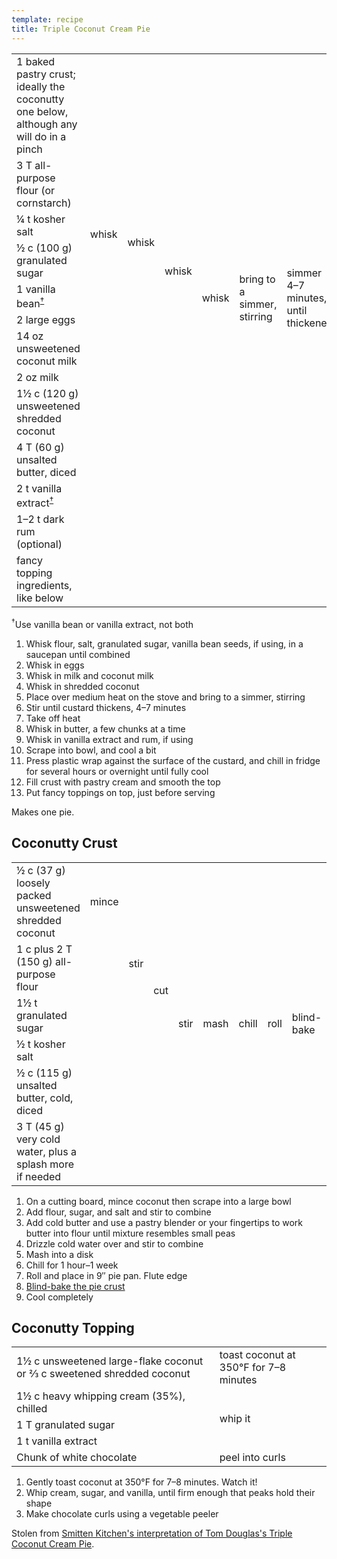 ```yaml
---
template: recipe
title: Triple Coconut Cream Pie
---
```

<table>
  <tr>
    <td>1 baked pastry crust; ideally the coconutty one below, although any will do in a pinch</td>
    <td colspan="11" class="righthide">&nbsp;</td>
    <td rowspan="12">fill</td>
    <td rowspan="13">top</td>
  </tr>
  <tr>
    <td>3 T all-purpose flour (or cornstarch)</td>
    <td rowspan="4">whisk</td>
    <td rowspan="5">whisk</td>
    <td rowspan="7">whisk</td>
    <td rowspan="8">whisk</td>
    <td rowspan="8">bring to a simmer, stirring</td>
    <td rowspan="8">simmer 4&ndash;7 minutes, until thickened</td>
    <td rowspan="8">take off heat</td>
    <td rowspan="9">whisk, a few chunks at a time</td>
    <td rowspan="11">whisk</td>
    <td rowspan="11">cool</td>
    <td rowspan="11">chill, with plastic wrap on top</td>

  </tr>
  <tr>
    <td>&frac14; t kosher salt</td>
  </tr>
  <tr>
    <td>&frac12; c (100 g) granulated sugar</td>
  </tr>
  <tr>
    <td>1 vanilla bean<sup><a href="#note">&dagger;</a></sup></td>
  </tr>
  <tr>
    <td>2 large eggs</td>
    <td class="righthide">&nbsp;</td>
  </tr>
  <tr>
    <td>14 oz unsweetened coconut milk</td>
    <td colspan="2" rowspan="2" class="righthide">&nbsp;</td>
  </tr>
  <tr>
    <td>2 oz milk</td>
  </tr>
  <tr>
    <td>1&frac12; c (120 g) unsweetened shredded coconut</td>
    <td colspan="3" class="righthide">&nbsp;</td>
  </tr>
  <tr>
    <td>4 T (60 g) unsalted butter, diced</td>
    <td colspan="7" class="righthide">&nbsp;</td>
  </tr>
  <tr>
    <td>2 t vanilla extract<sup><a href="#note">&dagger;</a></sup></td>
    <td colspan="8" rowspan="2" class="righthide">&nbsp;</td>
  </tr>
  <tr>
    <td>1&ndash;2 t dark rum (optional)</td>
  </tr>
  <tr>
    <td>fancy topping ingredients, like below</td>
    <td colspan="12" class="righthide">&nbsp;</td>
  </tr>
</table>

<sup><a id="note">&dagger;</a></sup>Use vanilla bean or vanilla extract, not both

1. Whisk flour, salt, granulated sugar, vanilla bean seeds, if using, in a saucepan until combined
1. Whisk in eggs
1. Whisk in milk and coconut milk
1. Whisk in shredded coconut
1. Place over medium heat on the stove and bring to a simmer, stirring
1. Stir until custard thickens, 4&ndash;7 minutes
1. Take off heat
1. Whisk in butter, a few chunks at a time
1. Whisk in vanilla extract and rum, if using
1. Scrape into bowl, and cool a bit
1. Press plastic wrap against the surface of the custard, and chill in fridge for several hours or overnight until fully cool
1. Fill crust with pastry cream and smooth the top
1. Put fancy toppings on top, just before serving

Makes one pie.

## Coconutty Crust

<table>
  <tr>
    <td>&frac12; c (37 g) loosely packed unsweetened shredded coconut</td>
    <td>mince</td>
    <td rowspan="4">stir</td>
    <td rowspan="5">cut</td>
    <td rowspan="6">stir</td>
    <td rowspan="7">mash</td>
    <td rowspan="7">chill</td>
    <td rowspan="7">roll</td>
    <td rowspan="7">blind-bake</td>
    <td rowspan="7">cool</td>
  </tr>
  <tr>
    <td>1 c plus 2 T (150 g) all-purpose flour</td>
    <td rowspan="3" class="righthide">&nbsp;</td>
  </tr>
  <tr>
    <td>1&frac12; t granulated sugar</td>
  </tr>
  <tr>
    <td>&frac12; t kosher salt</td>
  </tr>
  <tr>
    <td>&frac12; c (115 g) unsalted butter, cold, diced</td>
    <td colspan="2" class="righthide">&nbsp;</td>
  </tr>
  <tr>
    <td>3 T (45 g) very cold water, plus a splash more if needed</td>
    <td colspan="3" class="righthide">&nbsp;</td>
  </tr>
</table>

1. On a cutting board, mince coconut then scrape into a large bowl
1. Add flour, sugar, and salt and stir to combine
1. Add cold butter and use a pastry blender or your fingertips to work butter into flour until
   mixture resembles small peas
1. Drizzle cold water over and stir to combine
1. Mash into a disk
1. Chill for 1 hour&ndash;1 week
1. Roll and place in 9&Prime; pie pan. Flute edge
1. [Blind-bake the pie crust]({filename}blind-bakingAPieCrust.md)
1. Cool completely

## Coconutty Topping

<table>
  <tr>
    <td>1&frac12; c unsweetened large-flake coconut or &frac23; c sweetened shredded coconut</td>
    <td>toast coconut at 350&deg;F for 7&ndash;8 minutes</td>
  </tr>
  <tr>
    <td>1&frac12; c heavy whipping cream (35%), chilled</td>
    <td rowspan="3">whip it</td>
  </tr>
  <tr>
    <td>1 T granulated sugar</td>
  </tr>
  <tr>
    <td>1 t vanilla extract</td>
  </tr>
  <tr>
    <td>Chunk of white chocolate</td>
    <td>peel into curls</td>
  </tr>
</table>

1. Gently toast coconut at 350&deg;F for 7&ndash;8 minutes. Watch it!
1. Whip cream, sugar, and vanilla, until firm enough that peaks hold their shape
1. Make chocolate curls using a vegetable peeler

<p class="confession">Stolen from <a href="https://smittenkitchen.com/2018/04/triple-coconut-cream-pie/">Smitten Kitchen's interpretation of Tom Douglas's Triple Coconut Cream Pie</a>.</p>
